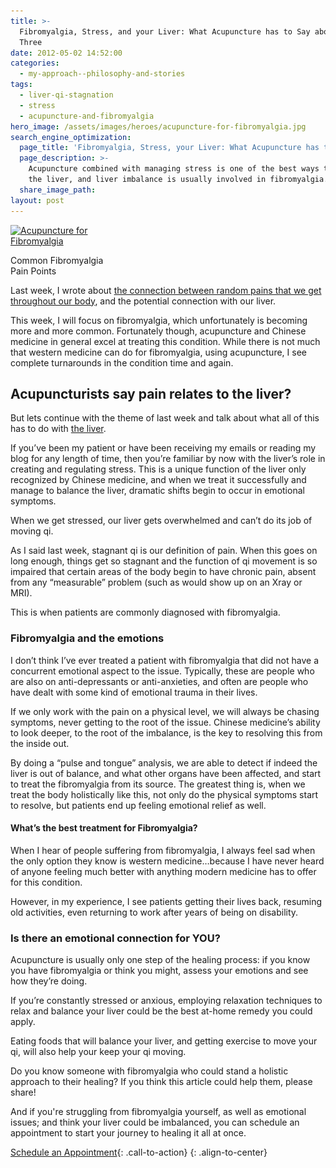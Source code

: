```yaml
---
title: >-
  Fibromyalgia, Stress, and your Liver: What Acupuncture has to Say about all
  Three
date: 2012-05-02 14:52:00
categories:
  - my-approach--philosophy-and-stories
tags:
  - liver-qi-stagnation
  - stress
  - acupuncture-and-fibromyalgia
hero_image: /assets/images/heroes/acupuncture-for-fibromyalgia.jpg
search_engine_optimization:
  page_title: 'Fibromyalgia, Stress, your Liver: What Acupuncture has to Say about all 3'
  page_description: >-
    Acupuncture combined with managing stress is one of the best ways to balance
    the liver, and liver imbalance is usually involved in fibromyalgia.
  share_image_path:
layout: post
---
```


<div id="attachment_1287" style="width: 160px" class="wp-caption alignleft"><a href="/assets/images/wp-content/uploads/2012/05/fibromyalgia-acupuncture.jpg"><img class="size-thumbnail wp-image-1287 " title="fibromyalgia acupuncture" alt="Acupuncture for Fibromyalgia" srcset="/assets/images/wp-content/uploads/2012/05/fibromyalgia-acupuncture-150x101.jpg 150w, /assets/images/wp-content/uploads/2012/05/fibromyalgia-acupuncture-300x203.jpg 300w, /assets/images/wp-content/uploads/2012/05/fibromyalgia-acupuncture.jpg 493w" sizes="(max-width: 150px) 100vw, 150px" width="150" height="101" src="/assets/images/wp-content/uploads/2012/05/fibromyalgia-acupuncture-150x101.jpg" /></a><p class="wp-caption-text">Common Fibromyalgia Pain Points</p></div>

Last week, I wrote about [the connection between random pains that we get throughout our body](http://www.wisdomwaysacupuncture.com/2012/04/25/avoid-random-pains-by-keeping-your-liver-healthy/), and the potential connection with our liver.

This week, I will focus on fibromyalgia, which unfortunately is becoming more and more common. Fortunately though, acupuncture and Chinese medicine in general excel at treating this condition. While there is not much that western medicine can do for fibromyalgia, using acupuncture, I see complete turnarounds in the condition time and again.

## Acupuncturists say pain relates to the liver?

But lets continue with the theme of last week and talk about what all of this has to do with [the liver](http://www.wisdomwaysacupuncture.com/2012/04/25/avoid-random-pains-by-keeping-your-liver-healthy/).

If you’ve been my patient or have been receiving my emails or reading my blog for any length of time, then you’re familiar by now with the liver’s role in creating and regulating stress. This is a unique function of the liver only recognized by Chinese medicine, and when we treat it successfully and manage to balance the liver, dramatic shifts begin to occur in emotional symptoms.

When we get stressed, our liver gets overwhelmed and can’t do its job of moving qi.

As I said last week, stagnant qi is our definition of pain. When this goes on long enough, things get so stagnant and the function of qi movement is so impaired that certain areas of the body begin to have chronic pain, absent from any “measurable” problem (such as would show up on an Xray or MRI).

This is when patients are commonly diagnosed with fibromyalgia.

### Fibromyalgia and the emotions

I don’t think I’ve ever treated a patient with fibromyalgia that did not have a concurrent emotional aspect to the issue. Typically, these are people who are also on anti-depressants or anti-anxieties, and often are people who have dealt with some kind of emotional trauma in their lives.

If we only work with the pain on a physical level, we will always be chasing symptoms, never getting to the root of the issue. Chinese medicine’s ability to look deeper, to the root of the imbalance, is the key to resolving this from the inside out.

By doing a “pulse and tongue” analysis, we are able to detect if indeed the liver is out of balance, and what other organs have been affected, and start to treat the fibromyalgia from its source. The greatest thing is, when we treat the body holistically like this, not only do the physical symptoms start to resolve, but patients end up feeling emotional relief as well.

#### What’s the best treatment for Fibromyalgia?

When I hear of people suffering from fibromyalgia, I always feel sad when the only option they know is western medicine…because I have never heard of anyone feeling much better with anything modern medicine has to offer for this condition.

However, in my experience, I see patients getting their lives back, resuming old activities, even returning to work after years of being on disability.

### Is there an emotional connection for YOU?

Acupuncture is usually only one step of the healing process: if you know you have fibromyalgia or think you might, assess your emotions and see how they’re doing.

If you’re constantly stressed or anxious, employing relaxation techniques to relax and balance your liver could be the best at-home remedy you could apply.

Eating foods that will balance your liver, and getting exercise to move your qi, will also help your keep your qi moving.

Do you know someone with fibromyalgia who could stand a holistic approach to their healing? If you think this article could help them, please share!

And if you're struggling from fibromyalgia yourself, as well as emotional issues; and think your liver could be imbalanced, you can schedule an appointment to start your journey to healing it all at once.

[Schedule an Appointment](/make-an-appointment/){: .call-to-action}
{: .align-to-center}